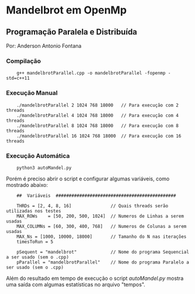 # Mandelbrot em OpenMp

## Programação Paralela e Distribuída

Por: Anderson Antonio Fontana


### Compilação

```
	g++ mandelbrotParallel.cpp -o mandelbrotParallel -fopenmp -std=c++11
```


### Execução Manual

```
	./mandelbrotParallel 2 1024 768 18000   // Para execução com 2 threads
	./mandelbrotParallel 4 1024 768 18000   // Para execução com 4 threads
	./mandelbrotParallel 8 1024 768 18000   // Para execução com 8 threads
	./mandelbrotParallel 16 1024 768 18000  // Para execução com 16 threads
```


### Execução Automática

```
	python3 autoMandel.py
```


Porém é preciso abrir o script e configurar algumas variáveis, como mostrado abaixo:

```
	##  Variáveis  ##############################################

	THRDs = [2, 4, 8, 16] 				// Quais threads serão utilizadas nos testes
	MAX_ROWs    = [50, 200, 500, 1024]	// Numeros de Linhas a serem usadas
	MAX_COLUMNs = [60, 300, 400, 768]	// Numeros de Colunas a serem usadas
	MAX_Ns = [1000, 10000, 18000]		// Tamanho do N nas iterações
	timesToRun = 5

	pSequent = "mandelbrot"				// Nome do programa Sequencial a ser usado (sem o .cpp)
	pParallel = "mandelbrotParallel"	// Nome do programa Paralelo a ser usado (sem o .cpp)
```
Além do resultado em tempo de execução o script *autoMandel.py* mostra uma saída com algumas estatísticas no arquivo "tempos".

